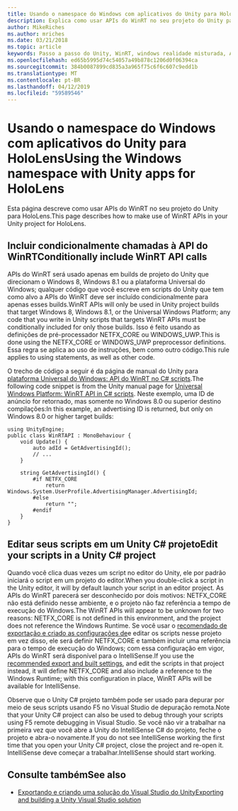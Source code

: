 ```yaml
---
title: Usando o namespace do Windows com aplicativos do Unity para HoloLens
description: Explica como usar APIs do WinRT no seu projeto do Unity para HoloLens.
author: MikeRiches
ms.author: mriches
ms.date: 03/21/2018
ms.topic: article
keywords: Passo a passo do Unity, WinRT, windows realidade misturada, API,
ms.openlocfilehash: ed65b5995d74c54057a49b878c1206d0f06394ca
ms.sourcegitcommit: 384b0087899cd835a3a965f75c6f6c607c9edd1b
ms.translationtype: MT
ms.contentlocale: pt-BR
ms.lasthandoff: 04/12/2019
ms.locfileid: "59589546"
---
```

# <a name="using-the-windows-namespace-with-unity-apps-for-hololens"></a><span data-ttu-id="dddeb-104">Usando o namespace do Windows com aplicativos do Unity para HoloLens</span><span class="sxs-lookup"><span data-stu-id="dddeb-104">Using the Windows namespace with Unity apps for HoloLens</span></span>

<span data-ttu-id="dddeb-105">Esta página descreve como usar APIs do WinRT no seu projeto do Unity para HoloLens.</span><span class="sxs-lookup"><span data-stu-id="dddeb-105">This page describes how to make use of WinRT APIs in your Unity project for HoloLens.</span></span>

## <a name="conditionally-include-winrt-api-calls"></a><span data-ttu-id="dddeb-106">Incluir condicionalmente chamadas à API do WinRT</span><span class="sxs-lookup"><span data-stu-id="dddeb-106">Conditionally include WinRT API calls</span></span>

<span data-ttu-id="dddeb-107">APIs do WinRT será usado apenas em builds de projeto do Unity que direcionam o Windows 8, Windows 8.1 ou a plataforma Universal do Windows; qualquer código que você escreve em scripts do Unity que tem como alvo a APIs do WinRT deve ser incluído condicionalmente para apenas esses builds.</span><span class="sxs-lookup"><span data-stu-id="dddeb-107">WinRT APIs will only be used in Unity project builds that target Windows 8, Windows 8.1, or the Universal Windows Platform; any code that you write in Unity scripts that targets WinRT APIs must be conditionally included for only those builds.</span></span> <span data-ttu-id="dddeb-108">Isso é feito usando as definições de pré-processador NETFX_CORE ou WINDOWS_UWP.</span><span class="sxs-lookup"><span data-stu-id="dddeb-108">This is done using the NETFX_CORE or WINDOWS_UWP preprocessor definitions.</span></span> <span data-ttu-id="dddeb-109">Essa regra se aplica ao uso de instruções, bem como outro código.</span><span class="sxs-lookup"><span data-stu-id="dddeb-109">This rule applies to using statements, as well as other code.</span></span>

<span data-ttu-id="dddeb-110">O trecho de código a seguir é da página de manual do Unity para [plataforma Universal do Windows: API do WinRT no C# scripts](http://docs.unity3d.com/Manual/windowsstore-scripts.html).</span><span class="sxs-lookup"><span data-stu-id="dddeb-110">The following code snippet is from the Unity manual page for [Universal Windows Platform: WinRT API in C# scripts](http://docs.unity3d.com/Manual/windowsstore-scripts.html).</span></span> <span data-ttu-id="dddeb-111">Neste exemplo, uma ID de anúncio for retornado, mas somente no Windows 8.0 ou superior destino compilações:</span><span class="sxs-lookup"><span data-stu-id="dddeb-111">In this example, an advertising ID is returned, but only on Windows 8.0 or higher target builds:</span></span>

```
using UnityEngine;
public class WinRTAPI : MonoBehaviour {
    void Update() {
        auto adId = GetAdvertisingId();
        // ...
    }

    string GetAdvertisingId() {
        #if NETFX_CORE
            return Windows.System.UserProfile.AdvertisingManager.AdvertisingId;
        #else
            return "";
        #endif
    }
}
```

## <a name="edit-your-scripts-in-a-unity-c-project"></a><span data-ttu-id="dddeb-112">Editar seus scripts em um Unity C# projeto</span><span class="sxs-lookup"><span data-stu-id="dddeb-112">Edit your scripts in a Unity C# project</span></span>

<span data-ttu-id="dddeb-113">Quando você clica duas vezes um script no editor do Unity, ele por padrão iniciará o script em um projeto do editor.</span><span class="sxs-lookup"><span data-stu-id="dddeb-113">When you double-click a script in the Unity editor, it will by default launch your script in an editor project.</span></span> <span data-ttu-id="dddeb-114">As APIs do WinRT parecerá ser desconhecido por dois motivos: NETFX_CORE não está definido nesse ambiente, e o projeto não faz referência a tempo de execução do Windows.</span><span class="sxs-lookup"><span data-stu-id="dddeb-114">The WinRT APIs will appear to be unknown for two reasons: NETFX_CORE is not defined in this environment, and the project does not reference the Windows Runtime.</span></span> <span data-ttu-id="dddeb-115">Se você usar o [recomendado de exportação e criado as configurações de](exporting-and-building-a-unity-visual-studio-solution.md)e editar os scripts nesse projeto em vez disso, ele será definir NETFX_CORE e também incluir uma referência para o tempo de execução do Windows; com essa configuração em vigor, APIs do WinRT será disponível para o IntelliSense.</span><span class="sxs-lookup"><span data-stu-id="dddeb-115">If you use the [recommended export and built settings](exporting-and-building-a-unity-visual-studio-solution.md), and edit the scripts in that project instead, it will define NETFX_CORE and also include a reference to the Windows Runtime; with this configuration in place, WinRT APIs will be available for IntelliSense.</span></span>

<span data-ttu-id="dddeb-116">Observe que o Unity C# projeto também pode ser usado para depurar por meio de seus scripts usando F5 no Visual Studio de depuração remota.</span><span class="sxs-lookup"><span data-stu-id="dddeb-116">Note that your Unity C# project can also be used to debug through your scripts using F5 remote debugging in Visual Studio.</span></span> <span data-ttu-id="dddeb-117">Se você não vir a trabalhar na primeira vez que você abre a Unity do IntelliSense C# do projeto, feche o projeto e abra-o novamente.</span><span class="sxs-lookup"><span data-stu-id="dddeb-117">If you do not see IntelliSense working the first time that you open your Unity C# project, close the project and re-open it.</span></span> <span data-ttu-id="dddeb-118">IntelliSense deve começar a trabalhar.</span><span class="sxs-lookup"><span data-stu-id="dddeb-118">IntelliSense should start working.</span></span>

## <a name="see-also"></a><span data-ttu-id="dddeb-119">Consulte também</span><span class="sxs-lookup"><span data-stu-id="dddeb-119">See also</span></span>
* [<span data-ttu-id="dddeb-120">Exportando e criando uma solução do Visual Studio do Unity</span><span class="sxs-lookup"><span data-stu-id="dddeb-120">Exporting and building a Unity Visual Studio solution</span></span>](exporting-and-building-a-unity-visual-studio-solution.md)
